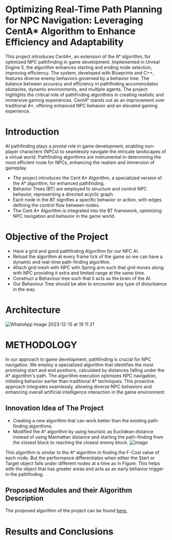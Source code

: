 # Optimizing Real-Time Path Planning for NPC Navigation: Leveraging CentA* Algorithm to Enhance Efficiency and Adaptability

This project introduces CentA*, an extension of the A* algorithm, for optimized NPC pathfinding in game development. Implemented in Unreal Engine 5, the algorithm enhances starting and ending node selection, improving efficiency. The system, developed with Blueprints and C++, features diverse enemy behaviors governed by a behavior tree. The balance between accuracy and efficiency in pathfinding accommodates obstacles, dynamic environments, and multiple agents. The project highlights the critical role of pathfinding algorithms in creating realistic and immersive gaming experiences. CentA* stands out as an improvement over traditional A*, offering enhanced NPC behavior and an elevated gaming experience.
 
# Introduction
AI pathfinding plays a pivotal role in game development, enabling non-player characters (NPCs) to seamlessly navigate the intricate landscapes of a virtual world. Pathfinding algorithms are instrumental in determining the most efficient route for NPCs, enhancing the realism and immersion of gameplay.
+ The project introduces the Cent A* Algorithm, a specialized version of the A* algorithm, for enhanced pathfinding.
+ Behavior Trees (BT) are employed to structure and control NPC behavior, representing a directed acyclic graph.
+ Each node in the BT signifies a specific behavior or action, with edges defining the control flow between nodes.
+ The Cent A* Algorithm is integrated into the BT framework, optimizing NPC navigation and behavior in the game world.

# Objective of the Project
+ Have a grid and good pathfinding Algorithm for our NPC AI.
+ Reload the algorithm at every frame tick of the game so we can have a dynamic and real-time path-finding algorithm.
+ Attach grid mesh with NPC with Spring arm such that grid moves along with NPC providing it extra and limited range at the same time.
+ Construct a Behaviour tree such that it acts as the brain of the AI.
+ Our Behaviour Tree should be able to encounter any type of disturbance in the way.

# Architecture
![WhatsApp Image 2023-12-15 at 19 11 21](https://github.com/vinit714/Optimizing-Real-Time-Path-Planning-for-NPC-Navigation-Leveraging-CentA--Algorithm/assets/52816788/40dc93c0-e731-43a5-bc6f-7907d08ef778)


# METHODOLOGY
In our approach to game development, pathfinding is crucial for NPC navigation. We employ a specialized algorithm that identifies the most promising start and end positions, calculated by distances falling under the A* algorithm's path. The algorithm execution optimizes NPC navigation, initiating behavior earlier than traditional A* techniques. This proactive approach integrates seamlessly, allowing diverse NPC behaviors and enhancing overall artificial intelligence interaction in the game environment.

## Innovation Idea of The Project
+ Creating a new algorithm that can work better than the existing path-finding algorithms.
+ Modified the A* algorithm by using heuristic as Euclidean distance instead of using Manhattan distance and starting the path-finding from the closest block to reaching the closest enemy block.
![image](https://github.com/vinit714/Optimizing-Real-Time-Path-Planning-for-NPC-Navigation-Leveraging-CentA--Algorithm/assets/52816788/608b144c-7225-42f3-8cea-5823a9b46779)

This algorithm is similar to the A* algorithm in finding the F-Cost value of each node. But the performance differentiates when either the Start or Target object falls under different nodes at a time as in Figure. This helps with the object that has greater areas and acts as an early behavior trigger in the pathfinding.

## Proposed Modules and their Algorithm Description
The proposed algorithm of the project can be found [here.](https://github.com/vinit714/Optimizing-Real-Time-Path-Planning-for-NPC-Navigation-Leveraging-CentA--Algorithm/blob/main/Algorithm.txt)

# Results and Conclusions




